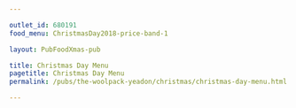 ```yaml
---

outlet_id: 680191
food_menu: ChristmasDay2018-price-band-1

layout: PubFoodXmas-pub

title: Christmas Day Menu
pagetitle: Christmas Day Menu
permalink: /pubs/the-woolpack-yeadon/christmas/christmas-day-menu.html

---
```

